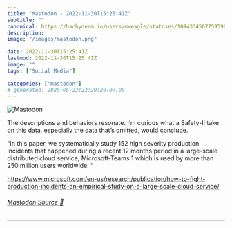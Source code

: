 ```yaml
---
title: "Mastodon - 2022-11-30T15:25:41Z"
subtitle: ""
canonical: https://hachyderm.io/users/mweagle/statuses/109433450775959023
description:
image: "/images/mastodon.png"

date: 2022-11-30T15:25:41Z
lastmod: 2022-11-30T15:25:41Z
image: ""
tags: ["Social Media"]

categories: ["mastodon"]
# generated: 2025-05-22T22:29:20-07:00
---
```

![Mastodon](/images/mastodon.png)

<p>The descriptions and behaviors resonate. I’m curious what a Safety-II take on this data, especially the data that’s omitted, would conclude. </p><p>“In this paper, we systematically study 152 high severity production incidents that happened during a recent 12 months period in a large-scale distributed cloud service, Microsoft-Teams 1 which is used by more than 250 million users worldwide. “</p><p><a href="https://www.microsoft.com/en-us/research/publication/how-to-fight-production-incidents-an-empirical-study-on-a-large-scale-cloud-service/" target="_blank" rel="nofollow noopener noreferrer" translate="no"><span class="invisible">https://www.</span><span class="ellipsis">microsoft.com/en-us/research/p</span><span class="invisible">ublication/how-to-fight-production-incidents-an-empirical-study-on-a-large-scale-cloud-service/</span></a></p>


###### [Mastodon Source 🐘](https://hachyderm.io/@mweagle/109433450775959023)

___
